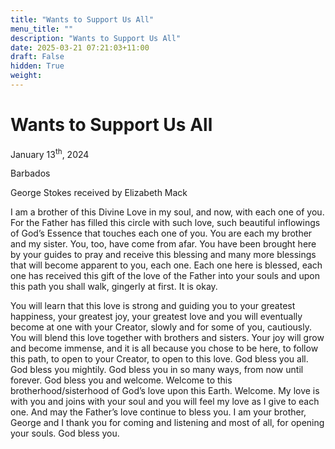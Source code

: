```yaml
---
title: "Wants to Support Us All"
menu_title: ""
description: "Wants to Support Us All"
date: 2025-03-21 07:21:03+11:00
draft: False
hidden: True
weight:
---
```

# Wants to Support Us All

January 13<sup>th</sup>, 2024

Barbados

George Stokes received by Elizabeth Mack

I am a brother of this Divine Love in my soul, and now, with each one of you. For the Father has filled this circle with such love, such beautiful inflowings of God’s Essence that touches each one of you. You are each my brother and my sister. You, too, have come from afar. You have been brought here by your guides to pray and receive this blessing and many more blessings that will become apparent to you, each one. Each one here is blessed, each one has received this gift of the love of the Father into your souls and upon this path you shall walk, gingerly at first. It is okay.

You will learn that this love is strong and guiding you to your greatest happiness, your greatest joy, your greatest love and you will eventually become at one with your Creator, slowly and for some of you, cautiously. You will blend this love together with brothers and sisters. Your joy will grow and become immense, and it is all because you chose to be here, to follow this path, to open to your Creator, to open to this love. God bless you all. God bless you mightily. God bless you in so many ways, from now until forever. God bless you and welcome. Welcome to this brotherhood/sisterhood of God’s love upon this Earth. Welcome. My love is with you and joins with your soul and you will feel my love as I give to each one. And may the Father’s love continue to bless you. I am your brother, George and I thank you for coming and listening and most of all, for opening your souls. God bless you.
